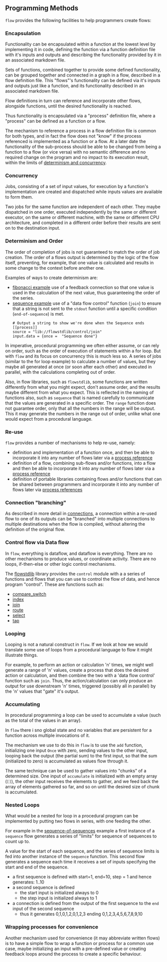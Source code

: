 ## Programming Methods
`flow` provides the following facilities to help programmers create flows:

### Encapsulation
Functionality can be encapsulated within a function at the lowest level by implementing it in code, defining
the function via a function definition file with it's inputs and outputs and describing the functionality 
provided by it in an associated markdown file.

Sets of functions, combined together to provide some defined functionality, can be grouped together and connected
in a graph in a flow, described in a flow definition file. This "flows"'s functionality can be defined via it's inputs
and outputs just like a function, and its functionality described in an associated markdown file.

Flow definitions in turn can reference and incorporate other flows, alongside functions, until the desired 
functionality is reached.

Thus functionality is encapsulated via a "process" definition file, where a "process" can be defined as a function or
a flow.

The mechanism to reference a process in a flow definition file is common for both types, and in fact the flow does
not "know" if the process referenced is implemented as a function or a flow. At a later date the functionality of 
the sub-process should be able to be changed from being a function to a flow (or vice versa) with no semantic difference
and no required change on the program and no impact to its execution result, within the limits of [determinism and
concurrency](#determinism-and-order).

### Concurrency
Jobs, consisting of a set of input values, for execution by a function's implementation are created and dispatched
while inputs values are available to form them.

Two jobs for the same function are independent of each other. They maybe dispatched in one order, executed 
independently by the same or different executor, on the same or different machine, with the same or different CPU
architecture, and completed in a different order before their results are sent on to the destination input.

### Determinism and Order
The order of completion of jobs is not guaranteed to match the order of job creation. The order of a flows output is
determined by the logic of the flow itself, preventing, for example, that one value is calculated and results in
some change to the context before another one.

Examples of ways to create determinism are:
- [fibonacci example](../../flowsamples/fibonacci/root.toml) use of a feedback connection so that one value is used
in the calculation of the next value, thus guaranteeing the order of the series.
- [sequence example](../../flowsamples/sequence/root.toml) use of a "data flow control" function (`join`) to ensure
that a string is not sent to the `stdout` function until a specific condition (`end-of-sequence`) is met.
  ```
  # Output a string to show we're done when the Sequence ends
  [[process]]
  source = "lib://flowstdlib/control/join"
  input.data = {once =  "Sequence done"}
  ```

In imperative, procedural programming we often either assume, or can rely on order, such as the order of execution
of statements within a for loop. But with `flow` and its focus on concurrency this is much less so. A series of jobs
(similar to the for loop example) to calculate a number of values, but they maybe all generated at once (or soon
after each other) and executed in parallel, with the calculations completing out of order.

Also, in flow libraries, such as `flowstdlib`, some functions are written differently from what you might expect,
don't assume order, and the results maybe different from what you expect. This is reflected in the naming of functions
also, such as `sequence` that is named carefully to communicate that the values are generated in a specific order.
The `range` function does not guarantee order, only that all the numbers in the range will be output.
This it may generate the numbers in the range out of order, unlike what one would expect from a procedural language.

### Re-use
`flow` provides a number of mechanisms to help re-use, namely:
- definition and implementation of a function once, and then be able to incorporate it into any number of flows later
via a [process reference](process_references.md)
- definition of a flow, combining sub-flows and/or functions, into a flow and then be able to incorporate it into any 
number of flows later via a [process reference](process_references.md)
- definition of portable libraries containing flows and/or functions that can be shared between programmers and
  incorporate it into any number of flows later via [process references](process_references.md)

### Connection "branching"
As described in more detail in [connections](connections.md), a connection within a re-used flow to one of its
outputs can be "branched" into multiple connections to multiple destinations when the flow is compiled, without 
altering the definition of the original flow.

### Control flow via Data flow
In `flow`, everything is dataflow, and dataflow is everything. There are no other mechanisms to produce values,
or coordinate activity. There are no loops, if-then-else or other logic control mechanisms.

The [flowstdlib](../../flowstdlib/README.md) library provides the `control` module with a a series of 
functions and flows that you can use to control the flow of data, and hence program "control". 
These are functions such as:
- [compare_switch](../../flowstdlib/src/control/compare_switch/compare_switch.md)
- [index](../../flowstdlib/src/control/index/index.md)
- [join](../../flowstdlib/src/control/join/join.md)
- [route](../../flowstdlib/src/control/route/route.md)
- [select](../../flowstdlib/src/control/select/select.md)
- [tap](../../flowstdlib/src/control/tap/tap.md)

### Looping
Looping is not a natural construct in `flow`. If we look at how we would translate some use of loops from a 
procedural language to flow it might illustrate things.

For example, to perform an action or calculation 'n' times, we might well generate a range of 'n' values, create a
process that does the desired action or calculation, and then combine the two with a 'data flow control' function
such as `join`. Thus, the action/calculation can only produce an output for use downstream 'n' times, triggered
(possibly all in parallel) by the 'n' values that "gate" it's output.

### Accumulating 
In procedural programming a loop can be used to accumulate a value (such as the total of the values in an array).

In `flow` there i sno global state and no variables that are persistent for a function across multiple invocations 
of it.

The mechanism we use to do this in `flow` is to use the `add` function, initializing one input `Once` with zero, 
sending values to the other input, looping back the output (the partial sum) to the first input, so that the sum 
(initialized to zero) is accumulated as values flow through it.

The same technique can be used to gather values into "chunks" of a determined size. One input of `accumulate` is 
initialized with an empty array (`[]`), the other input receives the elements to gather, and we feed back the 
array of elements gathered so far, and so on until the desired size of chunk is accumulated. 

### Nested Loops
What would be a nested for loop in a procedural program can be implemented by putting two flows in series, with
one feeding the other. 

For example in the [sequence-of-sequences](../../flowsamples/sequence-of-sequences/root.toml) 
example a first instance of a `sequence` flow generates a series of "limits" for sequence of sequences to count up to.

A value for the start of each sequence, and the series of sequence limits is fed into another instance of the 
`sequence` function. This second flow generates a sequence each time it receives a set of inputs specifying the start
and end of the sequence.
- a first sequence is defined with start=1, end=10, step = 1 and hence generates: 1..10
- a second sequence is defined
  - the start input is initialized always to 0
  - the step input is initialized always to 1 
- a connection is defined from the output of the first sequence to the `end` input of the second sequence
  - thus it generates 0,1,0,1,2,0,1,2,3    ending    0,1,2,3,4,5,6,7,8,9,10

### Wrapping processes for convenience
Another mechanism used for convenience (it may abbreviate written flows) is to have a simple flow to wrap a function or
process for a common use case, maybe initializing an input with a pre-defined value or creating feedback loops around 
the process to create a specific behaviour.
